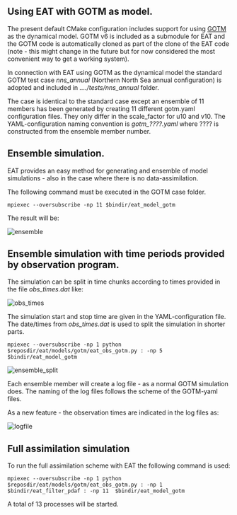 ## Using EAT with GOTM as model.

The present default CMake configuration includes support for using [GOTM](https://www.gotm.net) as the dynamical model. GOTM v6 is included as a submodule for EAT and the GOTM code is automatically cloned as part of the clone of the EAT code (note - this might change in the future but for now considered the most convenient way to get a working system). 

In connection with EAT using GOTM as the dynamical model the standard GOTM test case *nns_annual* (Northern North Sea annual configuration) is adopted and included in *..../tests/nns_annual* folder.

The case is identical to the standard case except an ensemble of 11 members has been generated by creating 11 different gotm.yaml configuration files. They only differ in the scale\_factor for u10 and v10. The YAML-configuration naming convention is *gotm_????.yaml* where ???? is constructed from the ensemble member number. 

## Ensemble simulation.

EAT provides an easy method for generating and ensemble of model simulations - also in the case where there is no data-assimilation. 

The following command must be executed in the GOTM case folder. 

`mpiexec --oversubscribe -np 11 $bindir/eat_model_gotm`

The result will be:

![ensemble](/home/kb/source/repos/EAT/eat/models/gotm/ensemble.png)

## Ensemble simulation with time periods provided by observation program.

The simulation can be split in time chunks according to times provided in the file *obs_times.dat* like:

![obs_times](/home/kb/source/repos/EAT/eat/models/gotm/obs_times.png)

The simulation start and stop time are given in the YAML-configuration file. The date/times from *obs_times.dat* is used to split the simulation in shorter parts.

`mpiexec --oversubscribe -np 1 python $reposdir/eat/models/gotm/eat_obs_gotm.py : -np 5 $bindir/eat_model_gotm`

![ensemble_split](/home/kb/source/repos/EAT/eat/models/gotm/ensemble_split.png)

Each ensemble member will create a log file - as a normal GOTM simulation does. The naming of the log files follows the scheme of the GOTM-yaml files.

As a new feature - the observation times are indicated in the log files as:

![logfile](/home/kb/source/repos/EAT/eat/models/gotm/logfile.png)

## Full assimilation simulation

To run the full assimilation scheme with EAT the following command is used:

`mpiexec --oversubscribe -np 1 python $reposdir/eat/models/gotm/eat_obs_gotm.py : -np 1 $bindir/eat_filter_pdaf : -np 11  $bindir/eat_model_gotm`

A total of 13 processes will be started.
